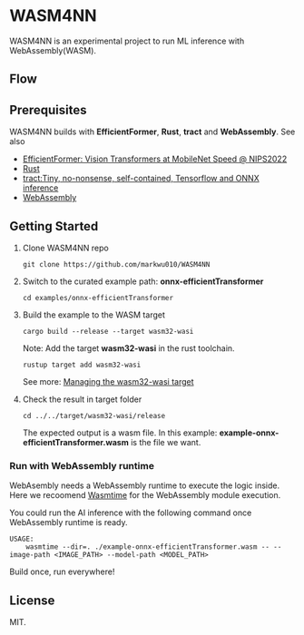 # WASM4NN

WASM4NN is an experimental project to run ML inference with WebAssembly(WASM).

## Flow

## Prerequisites

WASM4NN builds with **EfficientFormer**, **Rust**, **tract** and **WebAssembly**.
See also
- [EfficientFormer: Vision Transformers at MobileNet Speed @ NIPS2022](https://github.com/snap-research/EfficientFormer)
- [Rust](https://www.rust-lang.org/)
- [tract:Tiny, no-nonsense, self-contained, Tensorflow and ONNX inference](https://github.com/sonos/tract)
- [WebAssembly](https://webassembly.org/)

## Getting Started

1. Clone WASM4NN repo

    ```
    git clone https://github.com/markwu010/WASM4NN
    ```

1.  Switch to the curated example path: **onnx-efficientTransformer**

    ```
    cd examples/onnx-efficientTransformer
    ```

1. Build the example to the WASM target

   ```
   cargo build --release --target wasm32-wasi
   ```
   Note: Add the target **wasm32-wasi** in the rust toolchain.
   ```
   rustup target add wasm32-wasi
   ```
   See more: [Managing the wasm32-wasi target](https://bytecodealliance.github.io/cargo-wasi/steps.html#managing-the-wasm32-wasi-target)

1. Check the result in target folder
   ```
   cd ../../target/wasm32-wasi/release 
   ```
   The expected output is a wasm file. 
   In this example: **example-onnx-efficientTransformer.wasm** is the file we want.

###  Run with WebAssembly runtime

WebAsembly needs a WebAssembly runtime to execute the logic inside.
Here we recoomend [Wasmtime](https://wasmtime.dev/) for the WebAssembly module execution.

You could run the AI inference with the following command once WebAssembly runtime is ready.
```
USAGE:
    wasmtime --dir=. ./example-onnx-efficientTransformer.wasm -- --image-path <IMAGE_PATH> --model-path <MODEL_PATH>
```

Build once, run everywhere!

## License

MIT.

